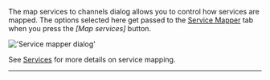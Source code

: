 The map services to channels dialog allows you to control how 
services are mapped. The options selected here get passed to the 
[Service Mapper](status_service_mapper) tab when you press 
the *[Map services]* button.

!['Service mapper dialog'](static/img/doc/mapservicesdialog.png)

See [Services](class/mpegts_service) for more details on service mapping.

---
